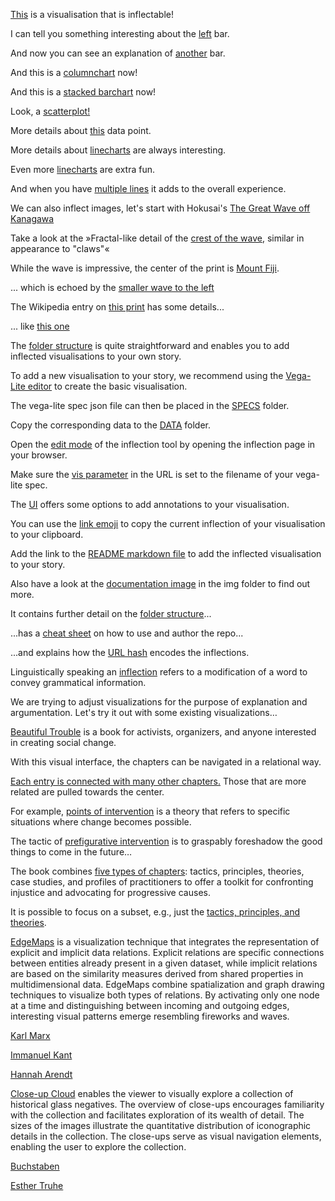 [This](vis/index.html#vis=barchart) is a visualisation that is inflectable!

I can tell you something interesting about the [left](vis/index.html#vis=barchart&col=%2300F05E&yax=0;107.8&line=A;0;I;0.9;65.8;0;66.3;0&ann=C%3B0.5%3B97.3%3B0%3Ba%3A%20D%0Ab%3A%2091&high=D;91) bar.

And now you can see an explanation of [another](vis/index.html#vis=barchart&col=%2300F05E&yax=0;139.5&line=,A;0.1;I;0.9;60.3;0;60.3;0&ann=G%3B0.8%3B103%3B0%3Ba%3A%20H%0Ab%3A%2087&high=H;87) bar.


And this is a [columnchart](vis/index.html#vis=columnchart&col=%23d08120&xax=0;23952095.8&line=8203592.8;0;11916167.7;0;75;0.3;85;0.4&ann=15568862.3%3B0%3B90%3B0.4%3Bpopulation%3A%208977000&high=8977000;70) now!

And this is a [stacked barchart](vis/index.html#vis=stacked_barchart) now!

Look, a [scatterplot!](vis/index.html#vis=scatterplot&col=%2300F05E&yax=4.5;54.5&xax=20.36;259.86&line=&ann=153.3%3B0%3B34.3%3B0%3B132&high=132;32.7)

More details about [this](vis/index.html#vis=scatterplot&col=%23d08120&yax=12.58;40.18&xax=46.88;179.38&line=&ann=127.5%3B0%3B27.8%3B0%3B115&high=115;28.8) data point.

More details about [linecharts](vis/index.html#vis=linechart&col=%2300F05E&yax=92;892&xax=2004.82;2010.42&line=&ann=&high=2008.54;473.04) are always interesting.

Even more [linecharts](vis/index.html#vis=linechart&col=%2300F05E&yax=250;700&xax=2007;2010&line=&ann=&high=2008.54;473.04) are extra fun.

And when you have [multiple lines](vis/index.html#vis=multiple_linechart&col=%2300F05E&yax=0;549.5&xax=2000;2010&line=&ann=2007.7%3B0%3B250%3B0%3BMean%20of%20price%3A%0A286.4725&high=2005;286.4725;GOOG) it adds to the overall experience.

We can also inflect images, let's start with Hokusai's 
[The Great Wave off Kanagawa](img/#https://upload.wikimedia.org/wikipedia/commons/b/b3/Katsushika_Hokusai_-_Thirty-Six_Views_of_Mount_Fuji-_The_Great_Wave_Off_the_Coast_of_Kanagawa_-_Google_Art_Project.jpg) 

Take a look at the »Fractal-like detail of the [crest of the wave](img/#738,-5,2925,1868&00a3d7&1320,283,2548,1350&&https://upload.wikimedia.org/wikipedia/commons/b/b3/Katsushika_Hokusai_-_Thirty-Six_Views_of_Mount_Fuji-_The_Great_Wave_Off_the_Coast_of_Kanagawa_-_Google_Art_Project.jpg), similar in appearance to "claws"«

While the wave is impressive, the center of the print is [Mount Fiji](img/#1528,794,3670,2452&ff9300&&2287,1511,2567,1848,2460,1814,2569,1849,2569,1849,2563,1744,2769,1296,2697,1730,2626,1567,2681,1756,2825,1626,2681,1753,3115,1671,2854,1844,2890,1645,2825,1854,2825,1861,3053,1851&https://upload.wikimedia.org/wikipedia/commons/b/b3/Katsushika_Hokusai_-_Thirty-Six_Views_of_Mount_Fuji-_The_Great_Wave_Off_the_Coast_of_Kanagawa_-_Google_Art_Project.jpg).

... which is echoed by the [smaller wave to the left](img/#322,972,3384,3342&ff40ff&632,1569,2257,2706,2361,1752,2898,2192&&https://upload.wikimedia.org/wikipedia/commons/b/b3/Katsushika_Hokusai_-_Thirty-Six_Views_of_Mount_Fuji-_The_Great_Wave_Off_the_Coast_of_Kanagawa_-_Google_Art_Project.jpg)

The Wikipedia entry on [this print](https://en.wikipedia.org/wiki/The_Great_Wave_off_Kanagawa) has some details...

... like [this one](https://en.wikipedia.org/wiki/The_Great_Wave_off_Kanagawa#Sea_and_waves)

The [folder structure](img/#-347,-1,584,422&ff0000&&&http://127.0.0.1:5500/img/folder_structure.png) is quite straightforward and enables you to add inflected visualisations to your own story.

<!-- The [VIS folder](img/#-347,-1,584,422&ff0000&1,120,236,322&&http://127.0.0.1:5500/img/folder_structure.png) contains all the pieces of code concerning the data visualisations and inflections. -->

To add a new visualisation to your story, we recommend using the [Vega-Lite editor](https://vega.github.io/editor/#/examples/vega-lite/bar) to create the basic visualisation.

The vega-lite spec json file can then be placed in the [SPECS](img/#-329,0,566,422&ff0000&23,178,104,206&&http://127.0.0.1:5500/img/folder_structure.png) folder.

Copy the corresponding data to the [DATA](img/#-329,0,566,422&ff0000&23,147,99,176&&http://127.0.0.1:5500/img/folder_structure.png) folder.

Open the [edit mode](img/#0,0,912,746&ff0000&&&http://127.0.0.1:5500/img/inflections_editor.png) of the inflection tool by opening the inflection page in your browser.

Make sure the [vis parameter](img/#44,-51,862,336&ff0000&496,10,610,45&&http://127.0.0.1:5500/img/inflections_editor.png) in the URL is set to the filename of your vega-lite spec.

The [UI](img/#0,0,912,746&ff0000&522,352,761,646&&http://127.0.0.1:5500/img/inflections_editor.png
) offers some options to add annotations to your visualisation.

You can use the [link emoji](img/#0,0,912,746&ff0000&814,346,863,397&&http://127.0.0.1:5500/img/inflections_editor.png) to copy the current inflection of your visualisation to your clipboard.

Add the link to the [README markdown file](img/#-329,0,566,422&ff0000&8,379,138,413&&http://127.0.0.1:5500/img/folder_structure.png) to add the inflected visualisation to your story.

Also have a look at the [documentation image](img/#0,0,3500,7287&ff0000&&&http://127.0.0.1:5500/img/documentation_image.png) in the img folder to find out more.

It contains further detail on the [folder structure](img/#0,192,3500,2375&ff0000&&&http://127.0.0.1:5500/img/documentation_image.png)...

...has a [cheat sheet](img/#0,2496,3500,5582&ff0000&&&http://127.0.0.1:5500/img/documentation_image.png) on how to use and author the repo...

...and explains how the [URL hash](img/#0,5037,3500,7656&ff0000&&&http://127.0.0.1:5500/img/documentation_image.png) encodes the inflections.



Linguistically speaking an [inflection](https://en.wiktionary.org/wiki/inflection) refers to a modification of a word to convey grammatical information.

We are trying to adjust visualizations for the purpose of explanation and argumentation. Let's try it out with some existing visualizations…

[Beautiful Trouble](https://mariandoerk.de/monadicexploration/demo/#-1:00000) is a book for activists, organizers, and anyone interested in creating social change.

With this visual interface, the chapters can be navigated in a relational way.

[Each entry is connected with many other chapters.](https://mariandoerk.de/monadicexploration/demo/#200158:00000) Those that are more related are pulled towards the center.

For example, [points of intervention](https://mariandoerk.de/monadicexploration/demo/#300204:00000) is a theory that refers to specific situations where change becomes possible.

The tactic of [prefigurative intervention](https://mariandoerk.de/monadicexploration/demo/#100239:00000) is to graspably foreshadow the good things to come in the future…

The book combines [five types of chapters](https://mariandoerk.de/monadicexploration/demo/#-1:00000): tactics, principles, theories, case studies, and profiles of practitioners to offer a toolkit for confronting injustice and advocating for progressive causes.

It is possible to focus on a subset, e.g., just the [tactics, principles, and theories](https://mariandoerk.de/monadicexploration/demo/#-1:00011).

[EdgeMaps](https://mariandoerk.de/edgemaps/demo/#phils;map;;) is a visualization technique that integrates the representation of explicit and implicit data relations. Explicit relations are specific connections between entities already present in a given dataset, while implicit relations are based on the similarity measures derived from shared properties in multidimensional data. EdgeMaps combine spatialization and graph drawing techniques to visualize both types of relations. By activating only one node at a time and distinguishing between incoming and outgoing edges, interesting visual patterns emerge resembling fireworks and waves.

[Karl Marx](https://mariandoerk.de/edgemaps/demo/#phils;map;;/en/karl_marx)

[Immanuel Kant](https://mariandoerk.de/edgemaps/demo/#phils;map;;/en/immanuel_kant)

[Hannah Arendt](https://mariandoerk.de/edgemaps/demo/#phils;map;;/en/hannah_arendt)

[Close-up Cloud](https://uclab.fh-potsdam.de/closeupcloud/#/viz) enables the viewer to visually explore a collection of historical glass negatives. The overview of close-ups encourages familiarity with the collection and facilitates exploration of its wealth of detail. The sizes of the images illustrate the quantitative distribution of iconographic details in the collection. The close-ups serve as visual navigation elements, enabling the user to explore the collection.

[Buchstaben](https://uclab.fh-potsdam.de/closeupcloud/#/viz/tag/Buchstaben,%20Alphabet,%20Schrift)

[Esther Truhe](https://uclab.fh-potsdam.de/closeupcloud/#/viz/detail/P2017.3.212)